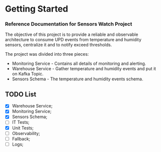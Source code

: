 # Getting Started

### Reference Documentation for Sensors Watch Project

The objective of this project is to provide a reliable and observable architecture to consume UPD 
events from temperature and humidity sensors, centralize it and to notify exceed thresholds. 

The project was divided into three pieces:
* Monitoring Service - Contains all details of monitoring and alerting.
* Warehouse Service - Gather temperature and humidity events and put it on Kafka Topic.
* Sensors Schema - The temperature and humidity events schema.


## TODO List
- [x] Warehouse Service;
- [x] Monitoring Service;
- [x] Sensors Schema;
- [ ] IT Tests;
- [x] Unit Tests;
- [ ] Observability;
- [ ] Fallback;
- [ ] Logs;
